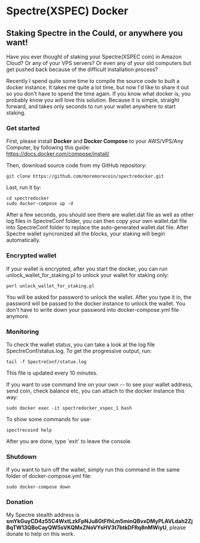 # Spectre(XSPEC) Docker
## Staking Spectre in the Could, or anywhere you want!

Have you ever thought of staking your Spectre(XSPEC coin) in Amazon Cloud? Or any of your VPS servers? Or even any of your old computers but get pushed back because of the difficult installation process?

Recently I spend quite some time to compile the source code to built a docker instance. It takes me quite a lot time, but now I'd like to share it out so you don't have to spend the time again. If you know what docker is, you probably know you will love this solution. Because it is simple, straight forward, and takes only seconds to run your wallet anywhere to start staking.

### Get started
First, please install **Docker** and **Docker Compose** to your AWS/VPS/Any Computer, by following this guide: https://docs.docker.com/compose/install/

Then, download source code from my GitHub repository:

```
git clone https://github.com/moremorecoin/spectredocker.git
```

Last, run it by:

```
cd spectredocker
sudo docker-compose up -d
```

After a few seconds, you should see there are wallet.dat file as well as other log files in SpectreConf folder, you can then copy your own wallet.dat file into SpectreConf folder to replace the auto-generated wallet.dat file. After Spectre wallet syncronized all the blocks, your staking will begin automatically.

### Encrypted wallet

If your wallet is encrypted, after you start the docker, you can run unlock_wallet_for_staking.pl to unlock your wallet for staking only:

```
perl unlock_wallet_for_staking.pl
```

You will be asked for password to unlock the wallet. After you type it in, the password will be passed to the docker instance to unlock the wallet. You don't have to write down your password into docker-compose.yml file anymore.

### Monitoring

To check the wallet status, you can take a look at the log file SpectreConf/status.log. To get the progressive output, run:

```
tail -f SpectreConf/statue.log
```

This file is updated every 10 minutes. 

If you want to use command line on your own -- to see your wallet address, send coin, check balance etc, you can attach to the docker instance this way:

```
sudo docker exec -it spectredocker_xspec_1 bash
```

To show some commands for use:

```
spectrecoind help
```

After you are done, type 'exit' to leave the console. 

### Shutdown

If you want to turn off the wallet, simply run this command in the same folder of docker-compose.yml file:

```
sudo docker-compose down
```

### Donation

My Spectre stealth address
is **smYkGuyCD4z55C4WxtLzkFpNJu8GtFfhLm5minQBvxDMyPLAVLdah2ZjBqTW13QBoCayQW5sVKQMxZNoVYsHV3t7btkDFRq8nMWiyU**, please donate to help on this work. 
